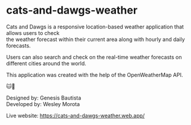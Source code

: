 # cats-and-dawgs-weather
Cats and Dawgs is a responsive location-based weather application that allows users to check <br>
the weather forecast within their current area along with hourly and daily forecasts. 

Users can also search and check on the real-time weather forecasts on different cities around the world. 

This application was created with the help of the OpenWeatherMap API. 

🐱🐶

Designed by: Genesis Bautista <br>
Developed by: Wesley Morota

Live website: https://cats-and-dawgs-weather.web.app/
